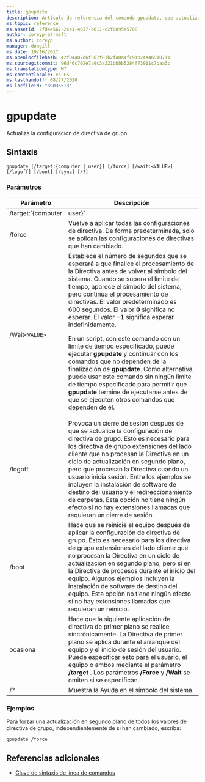 ```yaml
---
title: gpupdate
description: Artículo de referencia del comando gpupdate, que actualiza la configuración directiva de grupo.
ms.topic: reference
ms.assetid: 2fd4e567-2ce1-4637-b611-c2f0895e5708
author: coreyp-at-msft
ms.author: coreyp
manager: dongill
ms.date: 10/16/2017
ms.openlocfilehash: 42f04a87d6f567f81b2fa8a4fc91b24a46510711
ms.sourcegitcommit: 96d46c702e7a9c3a321bbbb5284f73911c7baa3c
ms.translationtype: MT
ms.contentlocale: es-ES
ms.lasthandoff: 08/27/2020
ms.locfileid: "89035513"
---
```

# <a name="gpupdate"></a>gpupdate

Actualiza la configuración de directiva de grupo.

## <a name="syntax"></a>Sintaxis

```
gpupdate [/target:{computer | user}] [/force] [/wait:<VALUE>] [/logoff] [/boot] [/sync] [/?]
```

### <a name="parameters"></a>Parámetros

| Parámetro | Descripción |
| --------- |------------ |
| /target:`{computer|user}` | Especifica que solo se actualiza la configuración de directiva de equipo o usuario. De forma predeterminada, se actualiza la configuración de directiva de usuario y equipo. |
| /force | Vuelve a aplicar todas las configuraciones de directiva. De forma predeterminada, solo se aplican las configuraciones de directivas que han cambiado. |
| /Wait`<VALUE>` | Establece el número de segundos que se esperará a que finalice el procesamiento de la Directiva antes de volver al símbolo del sistema. Cuando se supera el límite de tiempo, aparece el símbolo del sistema, pero continúa el procesamiento de directivas. El valor predeterminado es 600 segundos. El valor **0** significa no esperar. El valor **-1** significa esperar indefinidamente.<p>En un script, con este comando con un límite de tiempo especificado, puede ejecutar **gpupdate** y continuar con los comandos que no dependen de la finalización de **gpupdate**. Como alternativa, puede usar este comando sin ningún límite de tiempo especificado para permitir que **gpupdate** termine de ejecutarse antes de que se ejecuten otros comandos que dependen de él. |
| /logoff | Provoca un cierre de sesión después de que se actualice la configuración de directiva de grupo. Esto es necesario para los directiva de grupo extensiones del lado cliente que no procesan la Directiva en un ciclo de actualización en segundo plano, pero que procesan la Directiva cuando un usuario inicia sesión. Entre los ejemplos se incluyen la instalación de software de destino del usuario y el redireccionamiento de carpetas. Esta opción no tiene ningún efecto si no hay extensiones llamadas que requieran un cierre de sesión. |
| /boot | Hace que se reinicie el equipo después de aplicar la configuración de directiva de grupo. Esto es necesario para los directiva de grupo extensiones del lado cliente que no procesan la Directiva en un ciclo de actualización en segundo plano, pero sí en la Directiva de procesos durante el inicio del equipo. Algunos ejemplos incluyen la instalación de software de destino del equipo. Esta opción no tiene ningún efecto si no hay extensiones llamadas que requieran un reinicio. |
| ocasiona | Hace que la siguiente aplicación de directiva de primer plano se realice sincrónicamente. La Directiva de primer plano se aplica durante el arranque del equipo y el inicio de sesión del usuario. Puede especificar esto para el usuario, el equipo o ambos mediante el parámetro **/target** . Los parámetros **/Force** y **/Wait** se omiten si se especifican. |
| /? | Muestra la Ayuda en el símbolo del sistema. |

### <a name="examples"></a>Ejemplos

Para forzar una actualización en segundo plano de todos los valores de directiva de grupo, independientemente de si han cambiado, escriba:

```
gpupdate /force
```

## <a name="additional-references"></a>Referencias adicionales

- [Clave de sintaxis de línea de comandos](command-line-syntax-key.md)